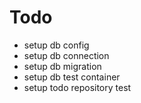 # Todo

- setup db config
- setup db connection
- setup db migration
- setup db test container
- setup todo repository test